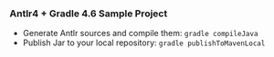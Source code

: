 ### Antlr4 + Gradle 4.6 Sample Project

* Generate Antlr sources and compile them: `gradle compileJava`
* Publish Jar to your local repository: `gradle publishToMavenLocal`
